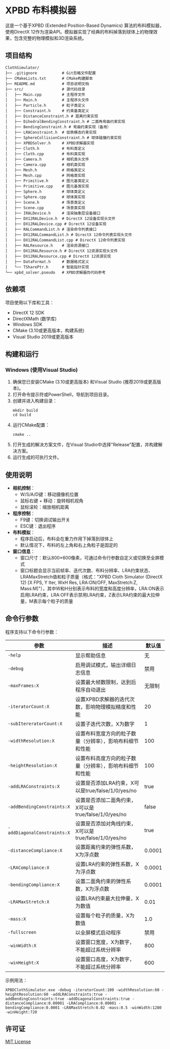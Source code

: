 # XPBD 布料模拟器

这是一个基于XPBD (Extended Position-Based Dynamics) 算法的布料模拟器，使用DirectX 12作为渲染API。模拟器实现了经典的布料掉落到球体上的物理效果，包含完整的物理模拟和3D渲染系统。

## 项目结构

```
ClothSimulator/
├── .gitignore           # Git忽略文件配置
├── CMakeLists.txt       # CMake构建脚本
├── README.md            # 项目说明文档
├── src/                 # 源代码目录
│   ├── Main.cpp         # 主程序文件
│   ├── Main.h           # 主程序头文件
│   ├── Particle.h       # 粒子类定义
│   ├── Constraint.h     # 约束基类定义
│   ├── DistanceConstraint.h # 距离约束实现
│   ├── DihedralBendingConstraint.h # 二面角弯曲约束实现
│   ├── BendingConstraint.h # 弯曲约束实现（备用）
│   ├── LRAConstraint.h  # 低秩模态约束实现
│   ├── SphereCollisionConstraint.h # 球体碰撞约束实现
│   ├── XPBDSolver.h     # XPBD求解器实现
│   ├── Cloth.h          # 布料类定义
│   ├── Cloth.cpp        # 布料类实现
│   ├── Camera.h         # 相机类头文件
│   ├── Camera.cpp       # 相机类实现
│   ├── Mesh.h           # 网格类定义
│   ├── Mesh.cpp         # 网格类实现
│   ├── Primitive.h      # 图元基类定义
│   ├── Primitive.cpp    # 图元基类实现
│   ├── Sphere.h         # 球体类定义
│   ├── Sphere.cpp       # 球体类实现
│   ├── Scene.h          # 场景类定义
│   ├── Scene.cpp        # 场景类实现
│   ├── IRALDevice.h     # 渲染抽象层设备接口
│   ├── DX12RALDevice.h  # DirectX 12设备实现头文件
│   ├── DX12RALDevice.cpp # DirectX 12设备实现
│   ├── RALCommandList.h # 渲染命令列表接口
│   ├── DX12RALCommandList.h # DirectX 12命令列表实现头文件
│   ├── DX12RALCommandList.cpp # DirectX 12命令列表实现
│   ├── RALResource.h    # 渲染资源接口
│   ├── DX12RALResource.h # DirectX 12资源实现头文件
│   ├── DX12RALResource.cpp # DirectX 12资源实现
│   ├── DataFormat.h     # 数据格式定义
│   └── TSharePtr.h      # 智能指针实现
└── xpbd_solver.pseudo   # XPBD求解器伪代码参考
```

## 依赖项

项目使用以下库和工具：
- DirectX 12 SDK
- DirectXMath (数学库)
- Windows SDK
- CMake (3.10或更高版本，构建系统)
- Visual Studio 2019或更高版本

## 构建和运行

### Windows (使用Visual Studio)

1. 确保您已安装CMake (3.10或更高版本) 和Visual Studio (推荐2019或更高版本)。
2. 打开命令提示符或PowerShell，导航到项目目录。
3. 创建并进入构建目录：
   ```
   mkdir build
   cd build
   ```
4. 运行CMake配置：
   ```
   cmake ..
   ```
5. 打开生成的解决方案文件，在Visual Studio中选择"Release"配置，并构建解决方案。
6. 运行生成的可执行文件。

## 使用说明

- **相机控制**：
  - W/S/A/D键：移动摄像机位置
  - 鼠标右键 + 移动：旋转相机视角
  - 鼠标滚轮：缩放相机距离
- **程序控制**：
  - F9键：切换调试输出开关
  - ESC键：退出程序
- **布料模拟**：
  - 程序启动后，布料会在重力作用下掉落到球体上
  - 默认情况下，布料的左上角和右上角粒子是固定的
- **窗口信息**：
    - 窗口尺寸：默认800×600像素，可通过命令行参数自定义或切换至全屏模式
    - 窗口标题会显示当前帧率、迭代次数、布料分辨率、LRA约束状态、LRAMaxStretch值和粒子质量（格式："XPBD Cloth Simulator (DirectX 12) [X FPS, Y Iter, WxH Res, LRA:ON/OFF, MaxStretch:Z, Mass:M]"），其中W和H分别表示布料的宽度和高度分辨率，LRA:ON表示启用LRA约束，LRA:OFF表示禁用LRA约束，Z表示LRA约束的最大拉伸量，M表示每个粒子的质量

## 命令行参数

程序支持以下命令行参数：

| 参数 | 描述 | 默认值 |
|------|------|--------|
| `-help` | 显示帮助信息 | 无 |
| `-debug` | 启用调试模式，输出详细日志信息 | 禁用 |
| `-maxFrames:X` | 设置最大帧数限制，达到后程序自动退出 | 无限制 |
| `-iteratorCount:X` | 设置XPBD求解器的迭代次数，影响物理模拟精度和性能 | 20 |
| `-subItereratorCount:X` | 设置子迭代次数，X为数字 | 1 |
| `-widthResolution:X` | 设置布料宽度方向的粒子数量（分辨率），影响布料细节和性能 | 100 |
| `-heightResolution:X` | 设置布料高度方向的粒子数量（分辨率），影响布料细节和性能 | 100 |
| `-addLRAConstraints:X` | 设置是否添加LRA约束，X可以是true/false/1/0/yes/no | true |
| `-addBendingConstraints:X` | 设置是否添加二面角约束，X可以是true/false/1/0/yes/no | false |
| `-addDiagonalConstraints:X` | 设置是否添加对角线约束，X可以是true/false/1/0/yes/no | true |
| `-distanceCompliance:X` | 设置距离约束的弹性系数，X为浮点数 | 0.0001 |
| `-LRACompliance:X` | 设置LRA约束的弹性系数，X为浮点数 | 0.0001 |
| `-bendingCompliance:X` | 设置二面角约束的弹性系数，X为浮点数 | 0.0001 |
| `-LRAMaxStretch:X` | 设置LRA约束最大拉伸量，X为数值 | 0.01 |
| `-mass:X` | 设置每个粒子的质量，X为数值 | 1.0 |
| `-fullscreen` | 以全屏模式启动程序 | 禁用 |
| `-winWidth:X` | 设置窗口宽度，X为数字，不能超过系统分辨率 | 800 |
| `-winHeight:X` | 设置窗口高度，X为数字，不能超过系统分辨率 | 600 |

示例用法：
```
XPBDClothSimulator.exe -debug -iteratorCount:100 -widthResolution:60 -heightResolution:60 -addLRAConstraints:true -addBendingConstraints:true -addDiagonalConstraints:true -distanceCompliance:0.00001 -LRACompliance:0.00001 -bendingCompliance:0.0001 -LRAMaxStretch:0.02 -mass:0.5 -winWidth:1280 -winHeight:720
```

## 许可证

[MIT License](LICENSE)